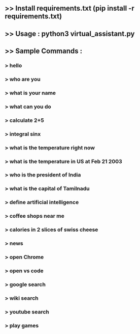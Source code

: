 ## >> Install requirements.txt (pip install -r requirements.txt)

## >> Usage : python3 virtual_assistant.py




## >> Sample Commands :
### > hello
### > who are you
### > what is your name
### > what can you do
### > calculate 2+5
### > integral sinx 
### > what is the temperature right now
### > what is the temperature in US at Feb 21 2003
### > who is the president of India
### > what is the capital of Tamilnadu
### > define artificial intelligence
### > coffee shops near me
### > calories in 2 slices of swiss cheese
### > news
### > open Chrome
### > open vs code
### > google search
### > wiki search
### > youtube search
### > play games

